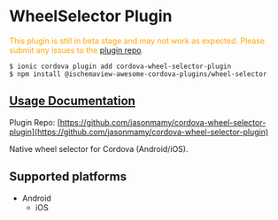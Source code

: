 # WheelSelector Plugin

  <p style="color:orange">
    This plugin is still in beta stage and may not work as expected. Please
    submit any issues to the <a target="_blank"
    href="/issues">plugin repo</a>.
  </p>


```
$ ionic cordova plugin add cordova-wheel-selector-plugin
$ npm install @ischemaview-awesome-cordova-plugins/wheel-selector
```

## [Usage Documentation](https://danielsogl.gitbook.io/awesome-cordova-plugins/plugins/wheel-selector/)

Plugin Repo: [https://github.com/jasonmamy/cordova-wheel-selector-plugin](https://github.com/jasonmamy/cordova-wheel-selector-plugin)

Native wheel selector for Cordova (Android/iOS).

## Supported platforms

- Android
  - iOS
  


